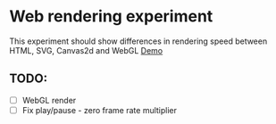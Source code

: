 # Web rendering experiment
This experiment should show differences in rendering speed between HTML, SVG, Canvas2d and WebGL
[Demo](https://ilopx.github.io/experiment-web-renders-html-svg-canvas2d-webGL/ "Demo")
## TODO:
- [ ] WebGL render
- [ ] Fix play/pause - zero frame rate multiplier